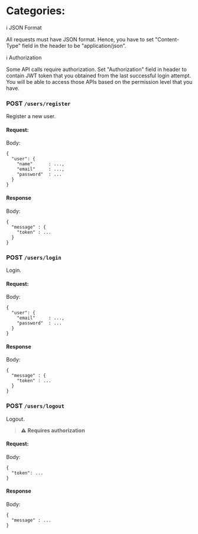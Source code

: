 # Categories:

:information_source: JSON Format

All requests must have JSON format. Hence, you have to set "Content-Type" field in the header to be "application/json".

:information_source: Authorization

Some API calls require authorization. Set "Authorization" field in header to contain JWT token that you obtained from the last successful login attempt. You will be able to access those APIs based on the permission level that you have.

### POST `/users/register`

Register a new user.

#### Request:

Body:

```
{
  "user": {
    "name"      : ...,
    "email"     : ...,
    "password"  : ...
  }
}
```

#### Response

Body:

```
{
  "message" : {
    "token" : ...
  }
}
```

### POST `/users/login`

Login.

#### Request:

Body:

```
{
  "user": {
    "email"     : ...,
    "password"  : ...
  }
}
```

#### Response

Body:

```
{
  "message" : {
    "token" : ...
  }
}
```

### POST `/users/logout`

Logout.

> :warning: **Requires authorization**

#### Request:

Body:

```
{
  "token": ...
}
```

#### Response

Body:

```
{
  "message" : ...
}
```
